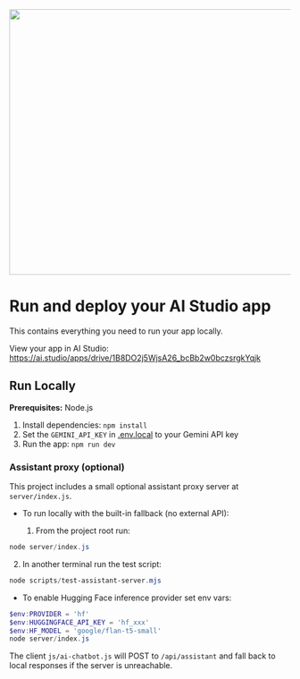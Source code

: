 <div align="center">
<img width="1200" height="475" alt="GHBanner" src="https://github.com/user-attachments/assets/0aa67016-6eaf-458a-adb2-6e31a0763ed6" />
</div>

# Run and deploy your AI Studio app

This contains everything you need to run your app locally.

View your app in AI Studio: https://ai.studio/apps/drive/1B8DO2j5WjsA26_bcBb2w0bczsrgkYqjk

## Run Locally

**Prerequisites:**  Node.js


1. Install dependencies:
   `npm install`
2. Set the `GEMINI_API_KEY` in [.env.local](.env.local) to your Gemini API key
3. Run the app:
   `npm run dev`

### Assistant proxy (optional)

This project includes a small optional assistant proxy server at `server/index.js`.

- To run locally with the built-in fallback (no external API):

   1. From the project root run:

```powershell
node server/index.js
```

   2. In another terminal run the test script:

```powershell
node scripts/test-assistant-server.mjs
```

- To enable Hugging Face inference provider set env vars:

```powershell
$env:PROVIDER = 'hf'
$env:HUGGINGFACE_API_KEY = 'hf_xxx'
$env:HF_MODEL = 'google/flan-t5-small'
node server/index.js
```

The client `js/ai-chatbot.js` will POST to `/api/assistant` and fall back to local responses if the server is unreachable.
